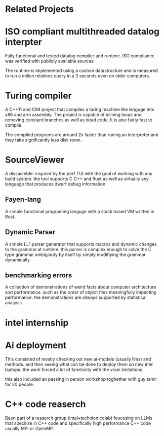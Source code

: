# Related Projects

# ISO compliant multithreaded datalog interpter
Fully functional and tested datalog compiler and runtime.
ISO compliance was verified with publicly available sources

The runtime is implemented using a custom datastructure and is measured to run a milion relations query in a 3 seconds even on older computers.


# Turing compiler
A C++11 and C99 project that compiles a turing machine like languge into x86 and arm assembly. The project is capable of inlining loops and removing constant branches as well as dead code.
It is also fairly fast to compile.

The compiled programs are around 2x faster than runing an interpreter and they take significantly less disk room.

# SourceViewer
A dissasmbler inspired by the perf TUI with the goal of working with any build system.
the tool supports C C++ and Rust as well as virtually any language that produces dwarf debug information.

## Fayen-lang
A simple functional programing languge with a stack based VM written in Rust.

## Dynamic Parser
A simple LL1 parser generator that supports macros and dynamic changes to the grammar at runtime.
this parser is complex enough to solve the C type grammar ambigiouty by itself by simply modifiying the grammar dynamically.

## benchmarking errors
A collection of demonstrations of weird facts about computer architecture and performance.
such as the order of object files meaningfully impacting performance. the demonstrations are allways supported by statistical analysis

# intel internship
# Ai deployment
This consisted of mostly checking out new ai-models (usually llms) and methods.
and then seeing what can be done to deploy them on new intel laptops.
the work forced a lot of familiarity with the vram limitations.

this also included an passing in person workshop toghether with guy tamir for 20 people.

# C++ code reaserch
Been part of a reaserch group (intel+technion colab) foucesing on LLMs that specilize in C++ code and specifically high performance C++ code usually MPI or OpenMP.